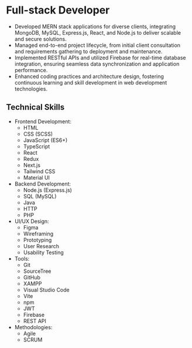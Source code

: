 # Full-stack Developer
- Developed MERN stack applications for diverse clients, integrating MongoDB, MySQL, Express.js, React, and Node.js to deliver scalable and secure solutions.
- Managed end-to-end project lifecycle, from initial client consultation and requirements gathering to deployment and maintenance.
- Implemented RESTful APIs and utilized Firebase for real-time database integration, ensuring seamless data synchronization and application performance.
- Enhanced coding practices and architecture design, fostering continuous learning and skill development in web development technologies.

## Technical Skills
- Frontend Development:
  - HTML
  - CSS (SCSS)
  - JavaScript (ES6+)
  - TypeScript
  - React
  - Redux
  - Next.js
  - Tailwind CSS
  - Material UI
- Backend Development:
  - Node.js (Express.js)
  - SQL (MySQL)
  - Java
  - HTTP
  - PHP
- UI/UX Design:
  - Figma
  - Wireframing
  - Prototyping
  - User Research
  - Usability Testing
- Tools:
  - Git
  - SourceTree
  - GitHub
  - XAMPP
  - Visual Studio Code
  - Vite
  - npm
  - JWT
  - Firebase
  - REST API
- Methodologies:
  - Agile
  - SCRUM
